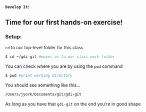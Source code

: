 #### `Develop It!`
##  Time for our first hands-on exercise!

### Setup:

`cd` to our top-level folder for this class

```bash
$ cd ~/gdi-git #moves us to our class work folder
```

You can check where you are by using the `pwd` command

```bash
$ pwd #print working directory
```

You should see something like this...
```bash
/Users/jyork/Documents/git/gdi-git
```
As long as you have that `gdi-git` on the end you're in good shape